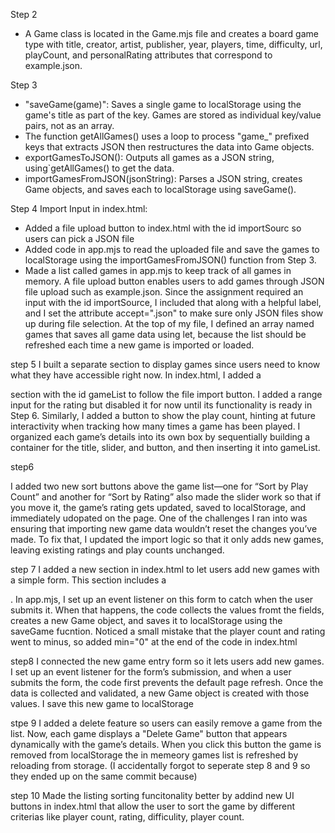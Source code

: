 
Step 2
- A Game class is located in the Game.mjs file and creates a board game type with title, creator, artist, publisher, year, players, time, difficulty, url, playCount, and personalRating attributes that correspond to example.json.

Step 3
  - "saveGame(game)": Saves a single game to localStorage using the game's title as part of the key. Games are stored as individual key/value pairs, not as an array.
- The function getAllGames() uses a loop to process "game_" prefixed keys that extracts JSON then restructures the data into Game objects.
- exportGamesToJSON(): Outputs all games as a JSON string, using`getAllGames() to get the data.
- importGamesFromJSON(jsonString): Parses a JSON string, creates Game objects, and saves each to localStorage using saveGame().

Step 4
Import Input in index.html:

- Added a file upload button to index.html with the id importSourc so users can pick a JSON file
- Added code in app.mjs to read the uploaded file and save the games to localStorage using the importGamesFromJSON() function from Step 3.
- Made a list called games in app.mjs to keep track of all games in memory.
A file upload button enables users to add games through JSON file upload such as example.json. Since the assignment required an input with the id importSource, I included that along with a helpful label, and I set the attribute accept=".json" to make sure only JSON files show up during file selection.  At the top of my file, I defined an array named games that saves all game data using let, because the list should be refreshed each time a new game is imported or loaded.

step 5
 I built a separate section to display games since users need to know what they have accessible right now. In index.html, I added a <div> section with the id gameList to follow the file import button. I added a range input for the rating but disabled it for now until its functionality is ready in Step 6. Similarly, I added a button to show the play count, hinting at future interactivity when tracking how many times a game has been played. I organized each game’s details into its own box by sequentially building a container for the title, slider, and button, and then inserting it into gameList.

 step6

I added two new sort buttons above the game list—one for “Sort by Play Count” and another for “Sort by Rating”  also made the slider work so that if you move it, the game’s rating gets updated, saved to localStorage, and immediately udopated on the page. One of the challenges I ran into was ensuring that importing new game data wouldn’t reset the changes you’ve made. To fix that, I updated the import logic so that it only adds new games, leaving existing ratings and play counts unchanged.

step 7
I added a new section in index.html to let users add new games with a simple form. This section includes a <form id="newGameForm">. In app.mjs, I set up an event listener on this form to catch when the user submits it. When that happens, the code collects the values fromt the fields, creates a new Game object, and saves it to localStorage using the saveGame fucntion. Noticed a small mistake that the player count and rating went to minus, so added min="0" at the end of the code in index.html

step8
I connected the new game entry form  so it  lets users add new games. I set up an event listener for the form’s submission, and when a user submits the form, the code first prevents the default page refresh. Once the data is collected and validated, a new Game object is created with those values. I save this new game to localStorage

stpe 9 
I added a delete feature so users can easily remove a game from the list. Now, each game displays a "Delete Game" button that appears dynamically with the game’s details. When you click this button the game is removed from localStorage the in memeory games list is refreshed by reloading from storage.
(I accidentally forgot to seperate step 8 and 9 so they ended up on the same commit because)

step 10
Made the listing sorting funcitonality better by addind new UI buttons in index.html that allow the user to sort the game by different criterias like player count, rating, difficulity, player count.
